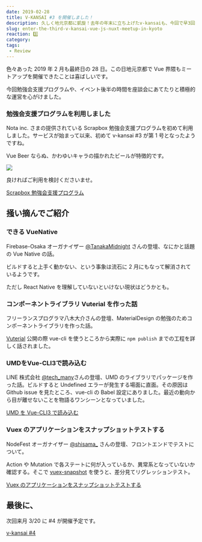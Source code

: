 ```yaml
---
date: 2019-02-28
title: V-KANSAI #3 を開催しました！
description: 久しく地元京都に凱旋！去年の年末に立ち上げたv-kansaiも、今回で早3回目となりました。会場提供いただいたKYOSOさま、ドリンクスポンサー Nota inc.さま、ご協力いただきありがとうございます。
slug: enter-the-third-v-kansai-vue-js-nuxt-meetup-in-kyoto
reaction: 3️⃣
category: 
tags: 
 - Review
---
```


色々あった 2019 年 2 月も最終日の 28 日。この日地元京都で Vue 界隈もミートアップを開催できたことは喜ばしいです。

今回勉強会支援プログラムや、イベント後半の時間を座談会にあてたりと積極的な運営を心がけました。

### 勉強会支援プログラムを利用しました

Nota inc. さまの提供されている Scrapbox 勉強会支援プログラムを初めて利用しました。サービスが始まって以来、初めて v-kansai #3 が第 1 号となったようですね。

Vue Beer ならぬ、かわゆいキャラの描かれたビールが特徴的です。

![](https://i.imgur.com/wy319HF.jpg)

良ければご利用を検討くださいませ。

<a class="link-preview" href="https://scrapbox.io/study-group-support/">Scrapbox 勉強会支援プログラム</a>

## 掻い摘んでご紹介

### できる VueNative

Firebase-Osaka オーガナイザー [@TanakaMidnight](https://twitter.com/TanakaMidnight) さんの登壇、なにかと話題の Vue Native の話。

ビルドすると上手く動かない、という事象は流石に 2 月にもなって解消されているようです。

ただし React Native を理解していないといけない現状はどうかとも。

### コンポーネントライブラリ Vuterial を作った話

フリーランスプログラマ八木大介さんの登壇、MaterialDesign の勉強のためコンポーネントライブラリを作った話。

[Vuterial](https://www.npmjs.com/package/vuterial) 公開の際 vue-cli を使うところから実際に `npm publish` までの工程を詳しく話されました。

### UMDをVue-CLI3で読み込む

LINE 株式会社 [@tech_many](https:twitter.com/tech_many)さんの登壇、UMD のライブラリでパッケージを作った話。ビルドすると Undefined エラーが発生する場面に直面。その原因は Github issue を見たところ、vue-cli の Babel 設定にありました。最近の動向から目が離せないことを物語るワンシーンとなっていました。

<a class="link-preview" href="https://speakerdeck.com/tech_many/umdwovue-cli3dedu-miip-mu">UMD を Vue-CLI3 で読み込む</a>

### Vuex のアプリケーションをスナップショットテストする

NodeFest オーガナイザー [@shisama_](https://twitter.com/shisama_) さんの登壇、フロントエンドでテストについて。

Action や Mutation で各ステートに何が入っているか、異常系となっていないか確認する。そこで [vuex-snapshot](https://www.npmjs.com/package/vuex-snapshot) を使うと、差分見てリグレッションテスト。

<a class="link-preview" href="https://speakerdeck.com/masashi/snapshot-testing-for-vuex-application">Vuex のアプリケーションをスナップショットテストする</a>

## 最後に、

次回来月 3/20 に #4 が開催予定です。

<a class="link-preview" href="https://vuekansai.connpass.com/event/121581/">v-kansai #4</a>
